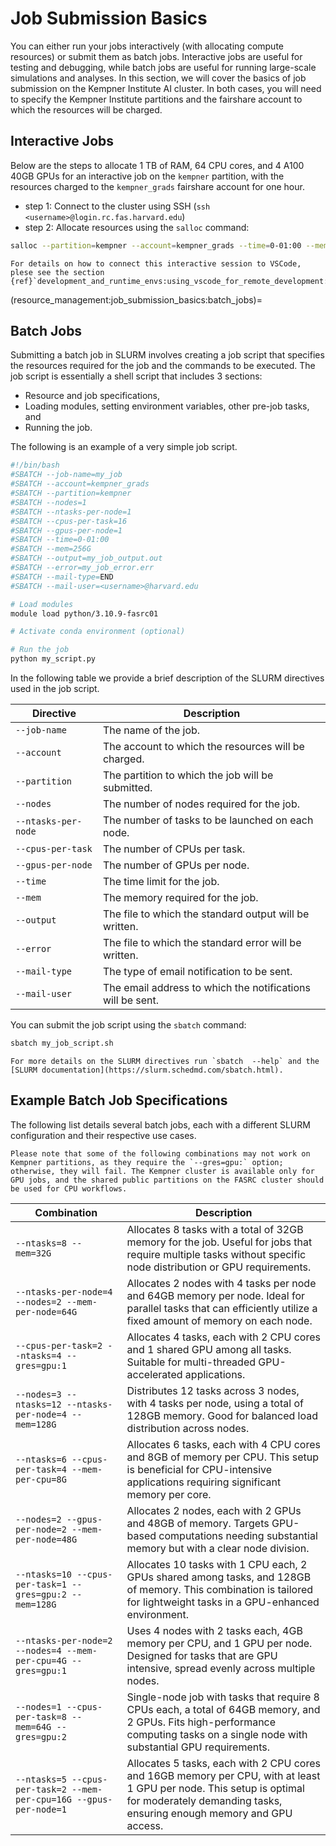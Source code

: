 # Job Submission Basics

You can either run your jobs interactively (with allocating compute resources) or submit them as batch jobs. Interactive jobs are useful for testing and debugging, while batch jobs are useful for running large-scale simulations and analyses. In this section, we will cover the basics of job submission on the Kempner Institute AI cluster. In both cases, you will need to specify the Kempner Institute partitions and the fairshare account to which the resources will be charged.


## Interactive Jobs

Below are the steps to allocate 1 TB of RAM, 64 CPU cores, and 4 A100 40GB GPUs for an interactive job on the `kempner` partition, with the resources charged to the `kempner_grads` fairshare account for one hour.

- step 1: Connect to the cluster using SSH (`ssh <username>@login.rc.fas.harvard.edu`)
- step 2: Allocate resources using the `salloc` command:

```bash
salloc --partition=kempner --account=kempner_grads --time=0-01:00 --mem=1000G --gres=gpu:4 --cpus-per-task=64
```

```{seealso}
For details on how to connect this interactive session to VSCode, plese see the section {ref}`development_and_runtime_envs:using_vscode_for_remote_development:compute_node`.
```

(resource_management:job_submission_basics:batch_jobs)=
## Batch Jobs

Submitting a batch job in SLURM involves creating a job script that specifies the resources required for the job and the commands to be executed. The job script is essentially a shell script that includes 3 sections:

- Resource and job specifications, 
- Loading modules, setting environment variables, other pre-job tasks, and
- Running the job.

The following is an example of a very simple job script.

```bash
#!/bin/bash
#SBATCH --job-name=my_job
#SBATCH --account=kempner_grads
#SBATCH --partition=kempner
#SBATCH --nodes=1
#SBATCH --ntasks-per-node=1
#SBATCH --cpus-per-task=16
#SBATCH --gpus-per-node=1
#SBATCH --time=0-01:00
#SBATCH --mem=256G
#SBATCH --output=my_job_output.out
#SBATCH --error=my_job_error.err
#SBATCH --mail-type=END
#SBATCH --mail-user=<username>@harvard.edu

# Load modules
module load python/3.10.9-fasrc01 

# Activate conda environment (optional)

# Run the job
python my_script.py
```
In the following table we provide a brief description of the SLURM directives used in the job script.

| Directive | Description |
|-----------|-------------|
| `--job-name` | The name of the job. |
| `--account` | The account to which the resources will be charged. |
| `--partition` | The partition to which the job will be submitted. |
| `--nodes` | The number of nodes required for the job. |
| `--ntasks-per-node` | The number of tasks to be launched on each node. |
| `--cpus-per-task` | The number of CPUs per task. |
| `--gpus-per-node` | The number of GPUs per node. |
| `--time` | The time limit for the job. |
| `--mem` | The memory required for the job. |
| `--output` | The file to which the standard output will be written. |
| `--error` | The file to which the standard error will be written. |
| `--mail-type` | The type of email notification to be sent. |
| `--mail-user` | The email address to which the notifications will be sent. |


You can submit the job script using the `sbatch` command:

```bash
sbatch my_job_script.sh
```

```{seealso}
For more details on the SLURM directives run `sbatch  --help` and the [SLURM documentation](https://slurm.schedmd.com/sbatch.html).
```

## Example Batch Job Specifications 

The following list details several batch jobs, each with a different SLURM configuration and their respective use cases.

```{warning}
Please note that some of the following combinations may not work on Kempner partitions, as they require the `--gres=gpu:` option; otherwise, they will fail. The Kempner cluster is available only for GPU jobs, and the shared public partitions on the FASRC cluster should be used for CPU workflows.
```

| Combination | Description |
|-------------|-------------|
| `--ntasks=8 --mem=32G` | Allocates 8 tasks with a total of 32GB memory for the job. Useful for jobs that require multiple tasks without specific node distribution or GPU requirements. |
| `--ntasks-per-node=4 --nodes=2 --mem-per-node=64G` | Allocates 2 nodes with 4 tasks per node and 64GB memory per node. Ideal for parallel tasks that can efficiently utilize a fixed amount of memory on each node. |
| `--cpus-per-task=2 --ntasks=4 --gres=gpu:1` | Allocates 4 tasks, each with 2 CPU cores and 1 shared GPU among all tasks. Suitable for multi-threaded GPU-accelerated applications. |
| `--nodes=3 --ntasks=12 --ntasks-per-node=4 --mem=128G` | Distributes 12 tasks across 3 nodes, with 4 tasks per node, using a total of 128GB memory. Good for balanced load distribution across nodes. |
| `--ntasks=6 --cpus-per-task=4 --mem-per-cpu=8G` | Allocates 6 tasks, each with 4 CPU cores and 8GB of memory per CPU. This setup is beneficial for CPU-intensive applications requiring significant memory per core. |
| `--nodes=2 --gpus-per-node=2 --mem-per-node=48G` | Allocates 2 nodes, each with 2 GPUs and 48GB of memory. Targets GPU-based computations needing substantial memory but with a clear node division. |
| `--ntasks=10 --cpus-per-task=1 --gres=gpu:2 --mem=128G` | Allocates 10 tasks with 1 CPU each, 2 GPUs shared among tasks, and 128GB of memory. This combination is tailored for lightweight tasks in a GPU-enhanced environment. |
| `--ntasks-per-node=2 --nodes=4 --mem-per-cpu=4G --gres=gpu:1` | Uses 4 nodes with 2 tasks each, 4GB memory per CPU, and 1 GPU per node. Designed for tasks that are GPU intensive, spread evenly across multiple nodes. |
| `--nodes=1 --cpus-per-task=8 --mem=64G --gres=gpu:2` | Single-node job with tasks that require 8 CPUs each, a total of 64GB memory, and 2 GPUs. Fits high-performance computing tasks on a single node with substantial GPU requirements. |
| `--ntasks=5 --cpus-per-task=2 --mem-per-cpu=16G --gpus-per-node=1` | Allocates 5 tasks, each with 2 CPU cores and 16GB memory per CPU, with at least 1 GPU per node. This setup is optimal for moderately demanding tasks, ensuring enough memory and GPU access. |












